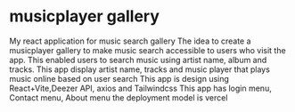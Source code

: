 # musicplayer gallery
My react application for music search gallery
The idea to create a musicplayer gallery to make music search accessible to users who visit the app.
This enabled users to search music using artist name, album and tracks.
This app display artist name, tracks and music player that plays music online based on user search
This app is design using React+Vite,Deezer API, axios and Tailwindcss
This app has login menu, Contact menu, About menu 
the deployment model is vercel 
